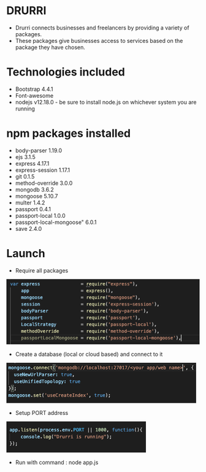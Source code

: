 # DRURRI
* Drurri connects businesses and freelancers by providing a variety of packages. 
* These packages give businesses access to services based on the package they have chosen.

# Technologies included
* Bootstrap 4.4.1
* Font-awesome
* nodejs v12.18.0 - be sure to install node.js on whichever system you are running

# npm packages installed
* body-parser 1.19.0
* ejs 3.1.5
* express 4.17.1
* express-session 1.17.1
* git 0.1.5
* method-override 3.0.0
* mongodb 3.6.2
* mongoose 5.10.7
* multer 1.4.2
* passport 0.4.1
* passport-local 1.0.0
* passport-local-mongoose" 6.0.1
* save 2.4.0

# Launch
* Require all packages 
<img src='/public/stylesheets/imgs/packages.png'> 

* Create a database (local or cloud based) and connect to it
<img src='/public/stylesheets/imgs/database.png'>

* Setup PORT address

<img src='/public/stylesheets/imgs/port.png'>

* Run with command : node app.js